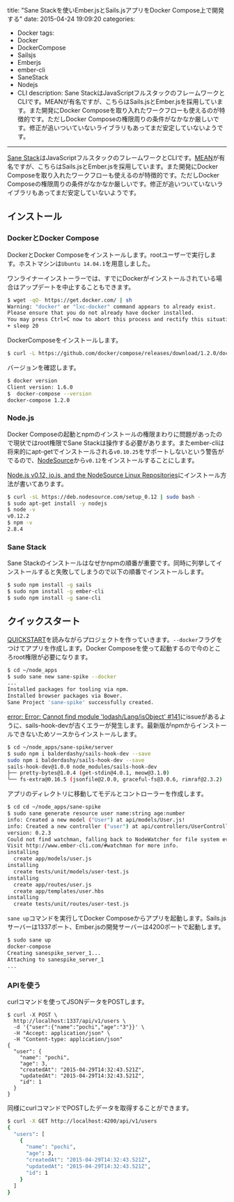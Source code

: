 title: "Sane Stackを使いEmber.jsとSails.jsアプリをDocker Compose上で開発する"
date: 2015-04-24 19:09:20
categories:
 - Docker
tags:
 - Docker
 - DockerCompose
 - Sailsjs
 - Emberjs
 - ember-cli
 - SaneStack
 - Nodejs
 - CLI
description: Sane StackはJavaScriptフルスタックのフレームワークとCLIです。MEANが有名ですが、こちらはSails.jsとEmber.jsを採用しています。また開発にDocker Composeを取り入れたワークフローも使えるのが特徴的です。ただしDocker Composeの権限周りの条件がなかなか厳しいです。修正が追いついていないライブラリもあってまだ安定していないようです。
---

[Sane Stack](http://sanestack.com/)はJavaScriptフルスタックのフレームワークとCLIです。[MEAN](http://mean.io/)が有名ですが、こちらはSails.jsとEmber.jsを採用しています。また開発にDocker Composeを取り入れたワークフローも使えるのが特徴的です。ただしDocker Composeの権限周りの条件がなかなか厳しいです。修正が追いついていないライブラリもあってまだ安定していないようです。

<!-- more -->

## インストール

### DockerとDocker Compose

DockerとDocker Composeをインストールします。rootユーザーで実行します。ホストマシンは`Ubuntu 14.04.1`を用意しました。

ワンライナーインストーラーでは、すでにDockerがインストールされている場合はアップデートを中止することもできます。

``` bash
$ wget -qO- https://get.docker.com/ | sh
Warning: "docker" or "lxc-docker" command appears to already exist.
Please ensure that you do not already have docker installed.
You may press Ctrl+C now to abort this process and rectify this situation.
+ sleep 20
```

DockerComposeをインストールします。

``` bash
$ curl -L https://github.com/docker/compose/releases/download/1.2.0/docker-compose-`uname -s`-`uname -m` > /usr/local/bin/docker-compose; chmod +x /usr/local/bin/docker-compose
```

バージョンを確認します。

``` bash
$ docker version
Client version: 1.6.0
$  docker-compose --version
docker-compose 1.2.0
```

### Node.js

Docker Composeの起動とnpmのインストールの権限まわりに問題があったので現状ではroot権限でSane Stackは操作する必要があります。またember-cliは将来的にapt-getでインストールされる`v0.10.25`をサポートしないという警告がでるので、[NodeSource](https://nodesource.com/)から`v0.12`をインストールすることにします。

[Node.js v0.12, io.js, and the NodeSource Linux Repositories](https://nodesource.com/blog/nodejs-v012-iojs-and-the-nodesource-linux-repositories)にインストール方法が書いてあります。

``` bash
$ curl -sL https://deb.nodesource.com/setup_0.12 | sudo bash -
$ sudo apt-get install -y nodejs
$ node -v
v0.12.2
$ npm -v
2.8.4
```

### Sane Stack

Sane Stackのインストールはなぜかnpmの順番が重要です。同時に列挙してインストールすると失敗してしまうので以下の順番でインストールします。

``` bash
$ sudo npm install -g sails 
$ sudo npm install -g ember-cli 
$ sudo npm install -g sane-cli 
```


## クイックスタート

[QUICKSTART](http://sanestack.com/#sane-stack-quickstart)を読みながらプロジェクトを作っていきます。`--docker`フラグをつけてアプリを作成します。Docker Composeを使って起動するので今のところroot権限が必要になります。

``` bash
$ cd ~/node_apps
$ sudo sane new sane-spike --docker
...
Installed packages for tooling via npm.
Installed browser packages via Bower.
Sane Project 'sane-spike' successfully created.
```

[error: Error: Cannot find module 'lodash/Lang/isObject' #141](https://github.com/artificialio/sane/issues/141)にissueがあるように、sails-hook-devが古くエラーが発生します。最新版がnpmからインストールできないためソースからインストールします。

``` bash
$ cd ~/node_apps/sane-spike/server
$ sudo npm i balderdashy/sails-hook-dev --save 
sudo npm i balderdashy/sails-hook-dev --save
sails-hook-dev@1.0.0 node_modules/sails-hook-dev
├── pretty-bytes@1.0.4 (get-stdin@4.0.1, meow@3.1.0)
└── fs-extra@0.16.5 (jsonfile@2.0.0, graceful-fs@3.0.6, rimraf@2.3.2)
```


アプリのディレクトリに移動してモデルとコントローラーを作成します。

``` bash
$ cd cd ~/node_apps/sane-spike
$ sudo sane generate resource user name:string age:number
info: Created a new model ("User") at api/models/User.js!
info: Created a new controller ("user") at api/controllers/UserController.js!
version: 0.2.3
Could not find watchman, falling back to NodeWatcher for file system events.
Visit http://www.ember-cli.com/#watchman for more info.
installing
  create app/models/user.js
installing
  create tests/unit/models/user-test.js
installing
  create app/routes/user.js
  create app/templates/user.hbs
installing
  create tests/unit/routes/user-test.js
```

`sane up`コマンドを実行してDocker Composeからアプリを起動します。Sails.jsサーバーは1337ポート、Ember.jsの開発サーバーは4200ポートで起動します。

``` bash
$ sudo sane up
docker-compose
Creating sanespike_server_1...
Attaching to sanespike_server_1
...
```

### APIを使う

curlコマンドを使ってJSONデータをPOSTします。
 
``` basg
$ curl -X POST \
  http://localhost:1337/api/v1/users \
  -d '{"user":{"name":"pochi","age":"3"}}' \
  -H "Accept: application/json" \
  -H "Content-type: application/json"
{
  "user": {
    "name": "pochi",
    "age": 3,
    "createdAt": "2015-04-29T14:32:43.521Z",
    "updatedAt": "2015-04-29T14:32:43.521Z",
    "id": 1
  }
}
```

同様にcurlコマンドでPOSTしたデータを取得することができます。

``` bash
$ curl -X GET http://localhost:4200/api/v1/users
{
  "users": [
    {
      "name": "pochi",
      "age": 3,
      "createdAt": "2015-04-29T14:32:43.521Z",
      "updatedAt": "2015-04-29T14:32:43.521Z",
      "id": 1
    }
  ]
}
```



